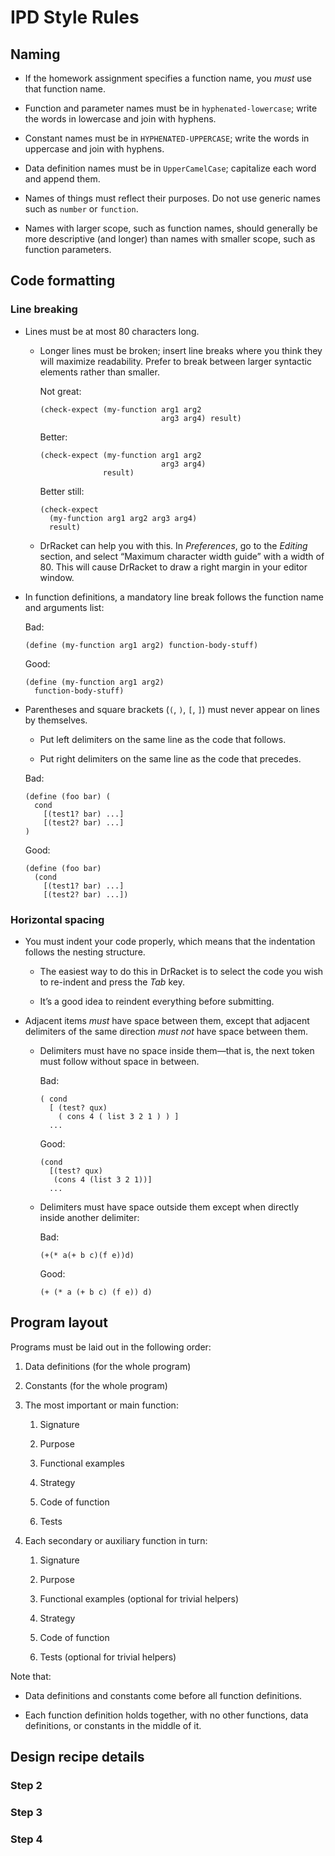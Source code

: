 # IPD Style Rules

## Naming

  - If the homework assignment specifies a function name, you *must* use
    that function name.

  - Function and parameter names must be in `hyphenated-lowercase`;
    write the words in lowercase and join with hyphens.

  - Constant names must be in `HYPHENATED-UPPERCASE`;
    write the words in uppercase and join with hyphens.

  - Data definition names must be in `UpperCamelCase`;
    capitalize each word and append them.

  - Names of things must reflect their purposes. Do not use generic
    names such as `number` or `function`.

  - Names with larger scope, such as function names, should generally be
    more descriptive (and longer) than names with smaller scope, such as
    function parameters.

## Code formatting

### Line breaking

  - Lines must be at most 80 characters long.

      - Longer lines must be broken; insert line breaks where you think
        they will maximize readability. Prefer to break between larger
        syntactic elements rather than smaller.

        Not great:
        ```racket
        (check-expect (my-function arg1 arg2
                                   arg3 arg4) result)
        ```

        Better:
        ```racket
        (check-expect (my-function arg1 arg2
                                   arg3 arg4)
                      result)
        ```

        Better still:
        ```racket
        (check-expect
          (my-function arg1 arg2 arg3 arg4)
          result)
        ```

      - DrRacket can help you with this. In *Preferences*, go to the
        *Editing* section, and select “Maximum character width guide”
        with a width of 80. This will cause DrRacket to draw a right
        margin in your editor window.

  - In function definitions, a mandatory line break follows the function
    name and arguments list:

    Bad:
    ```racket
    (define (my-function arg1 arg2) function-body-stuff)
    ```

    Good:
    ```racket
    (define (my-function arg1 arg2)
      function-body-stuff)
    ```

  - Parentheses and square brackets (`(`, `)`, `[`, `]`) must never
    appear on lines by themselves.

      - Put left delimiters on the same line as the code that follows.

      - Put right delimiters on the same line as the code that precedes.

    Bad:
    ```racket
    (define (foo bar) (
      cond
        [(test1? bar) ...]
        [(test2? bar) ...]
    )
    ```

    Good:
    ```racket
    (define (foo bar)
      (cond
        [(test1? bar) ...]
        [(test2? bar) ...])
    ```

### Horizontal spacing

  - You must indent your code properly, which means that the indentation
    follows the nesting structure.

      - The easiest way to do this in DrRacket is to select the code you
        wish to re-indent and press the *Tab* key.

      - It’s a good idea to reindent everything before submitting.

  - Adjacent items *must* have space between them, except that adjacent
    delimiters of the same direction *must not* have space between them.

      - Delimiters must have no space inside them—that is, the next token
        must follow without space in between.

        Bad:
        ```racket
        ( cond
          [ (test? qux)
            ( cons 4 ( list 3 2 1 ) ) ]
          ...
        ```

        Good:
        ```racket
        (cond
          [(test? qux)
           (cons 4 (list 3 2 1))]
          ...
        ```

      - Delimiters must have space outside them except when directly inside
        another delimiter:

        Bad:
        ```racket
        (+(* a(+ b c)(f e))d)
        ```

        Good:
        ```racket
        (+ (* a (+ b c) (f e)) d)
        ```

## Program layout

Programs must be laid out in the following order:

1.  Data definitions (for the whole program)

2.  Constants (for the whole program)

3.  The most important or main function:

    1.  Signature

    2.  Purpose

    3.  Functional examples

    4.  Strategy

    5.  Code of function

    6.  Tests

4.  Each secondary or auxiliary function in turn:

    1.  Signature

    2.  Purpose

    3.  Functional examples (optional for trivial helpers)

    4.  Strategy

    5.  Code of function

    6.  Tests (optional for trivial helpers)

Note that:

  - Data definitions and constants come before all function definitions.

  - Each function definition holds together, with no other functions,
    data definitions, or constants in the middle of it.

## Design recipe details

### Step 2

### Step 3

### Step 4


